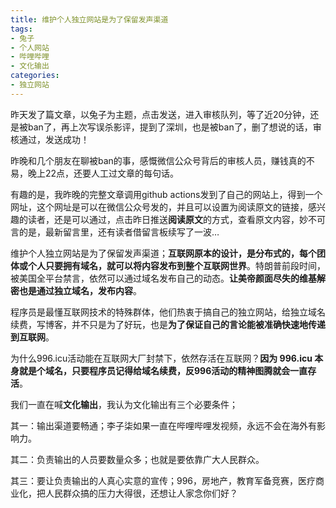 ```yaml
---
title: 维护个人独立网站是为了保留发声渠道
tags: 
- 兔子
- 个人网站
- 哔哩哔哩
- 文化输出
categories:
- 独立网站
---
```




昨天发了篇文章，以兔子为主题，点击发送，进入审核队列，等了近20分钟，还是被ban了，再上次写误杀影评，提到了深圳，也是被ban了，删了想说的话，审核通过，发送成功！

昨晚和几个朋友在聊被ban的事，感慨微信公众号背后的审核人员，赚钱真的不易，晚上22点，还要人工过文章的每句话。

有趣的是，我昨晚的完整文章调用github actions发到了自己的网站上，得到一个网址，这个网址是可以在微信公众号发的，并且可以设置为阅读原文的链接，感兴趣的读者，还是可以通过，点击昨日推送**阅读原文**的方式，查看原文内容，妙不可言的是，最新留言里，还有读者借留言板续写了一波…

维护个人独立网站是为了保留发声渠道；**互联网原本的设计，是分布式的，每个团体或个人只要拥有域名，就可以将内容发布到整个互联网世界**。特朗普前段时间，被美国全平台禁言，依然可以通过域名发布自己的动态。**让美帝颜面尽失的维基解密也是通过独立域名，发布内容**。

程序员是最懂互联网技术的特殊群体，他们热衷于搞自己的独立网站，给独立域名续费，写博客，并不只是为了好玩，也是**为了保证自己的言论能被准确快速地传递到互联网**。

为什么996.icu活动能在互联网大厂封禁下，依然存活在互联网？**因为 996.icu 本身就是个域名，只要程序员记得给域名续费，反996活动的精神图腾就会一直存活**。

我们一直在喊**文化输出**，我认为文化输出有三个必要条件；

其一：输出渠道要畅通；李子柒如果一直在哔哩哔哩发视频，永远不会在海外有影响力。

其二：负责输出的人员要数量众多；也就是要依靠广大人民群众。

其三：要让负责输出的人真心实意的宣传；996，房地产，教育军备竞赛，医疗商业化，把人民群众搞的压力大得很，还想让人家念你们好？
